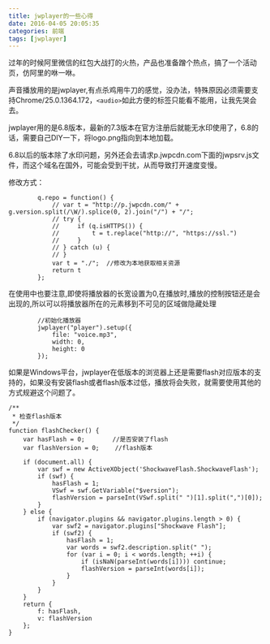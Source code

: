 ```yaml
---
title: jwplayer的一些心得
date: 2016-04-05 20:05:35
categories: 前端
tags: [jwplayer]
---
```


过年的时候阿里微信的红包大战打的火热，产品也准备蹭个热点，搞了一个活动页，仿阿里的咻一咻。

声音播放用的是jwplayer,有点杀鸡用牛刀的感觉，没办法，特殊原因必须需要支持Chrome/25.0.1364.172，`<audio>`如此方便的标签只能看不能用，让我先哭会去。
<!--more-->
jwplayer用的是6.8版本，最新的7.3版本在官方注册后就能无水印使用了，6.8的话，需要自己DIY一下，将logo.png指向到本地加载。

6.8以后的版本除了水印问题，另外还会去请求p.jwpcdn.com下面的jwpsrv.js文件，而这个域名在国外，可能会受到干扰，从而导致打开速度变慢。

修改方式：
```
        q.repo = function() {
            // var t = "http://p.jwpcdn.com/" + g.version.split(/\W/).splice(0, 2).join("/") + "/";
            // try {
            //     if (q.isHTTPS()) {
            //         t = t.replace("http://", "https://ssl.")
            //     }
            // } catch (u) {
            // }
            var t = "./";  //修改为本地获取相关资源
            return t
        };
```

在使用中也要注意,即使将播放器的长宽设置为0,在播放时,播放的控制按钮还是会出现的,所以可以将播放器所在的元素移到不可见的区域做隐藏处理
```
        //初始化播放器
        jwplayer("player").setup({
            file: "voice.mp3",
            width: 0,
            height: 0
        });
```

如果是Windows平台，jwplayer在低版本的浏览器上还是需要flash对应版本的支持的，如果没有安装flash或者flash版本过低，播放将会失败，就需要使用其他的方式规避这个问题了。
```
/**
 * 检查flash版本
 */
function flashChecker() {
    var hasFlash = 0;　　　　 //是否安装了flash
    var flashVersion = 0;　　 //flash版本

    if (document.all) {
        var swf = new ActiveXObject('ShockwaveFlash.ShockwaveFlash');
        if (swf) {
            hasFlash = 1;
            VSwf = swf.GetVariable("$version");
            flashVersion = parseInt(VSwf.split(" ")[1].split(",")[0]);
        }
    } else {
        if (navigator.plugins && navigator.plugins.length > 0) {
            var swf2 = navigator.plugins["Shockwave Flash"];
            if (swf2) {
                hasFlash = 1;
                var words = swf2.description.split(" ");
                for (var i = 0; i < words.length; ++i) {
                    if (isNaN(parseInt(words[i]))) continue;
                    flashVersion = parseInt(words[i]);
                }
            }
        }
    }
    return {
        f: hasFlash,
        v: flashVersion
    };
}
```
